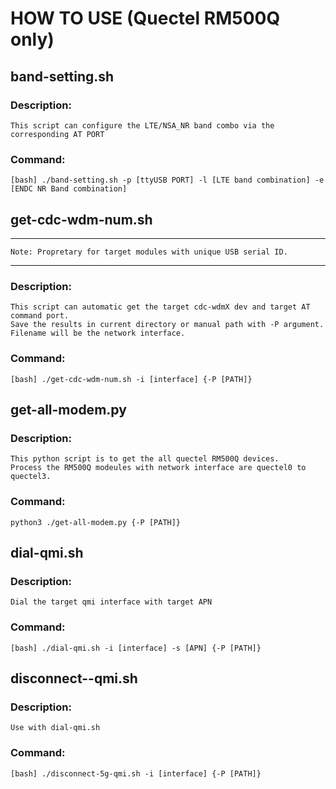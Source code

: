 # HOW TO USE (Quectel RM500Q only)   
  
## band-setting.sh   
### Description:  
    This script can configure the LTE/NSA_NR band combo via the corresponding AT PORT   
### Command:   
    [bash] ./band-setting.sh -p [ttyUSB PORT] -l [LTE band combination] -e [ENDC NR Band combination]  

## get-cdc-wdm-num.sh  

***
    Note: Propretary for target modules with unique USB serial ID.
***
### Description:  
    This script can automatic get the target cdc-wdmX dev and target AT command port.  
    Save the results in current directory or manual path with -P argument.   
    Filename will be the network interface.   
### Command:   
    [bash] ./get-cdc-wdm-num.sh -i [interface] {-P [PATH]}   

## get-all-modem.py  
### Description:  
    This python script is to get the all quectel RM500Q devices.   
    Process the RM500Q modeules with network interface are quectel0 to quectel3.   
### Command:   
    python3 ./get-all-modem.py {-P [PATH]}   

## dial-qmi.sh   
### Description:  
    Dial the target qmi interface with target APN   
### Command:   
    [bash] ./dial-qmi.sh -i [interface] -s [APN] {-P [PATH]}
   
## disconnect--qmi.sh   
### Description:   
    Use with dial-qmi.sh   
### Command:  
    [bash] ./disconnect-5g-qmi.sh -i [interface] {-P [PATH]}
